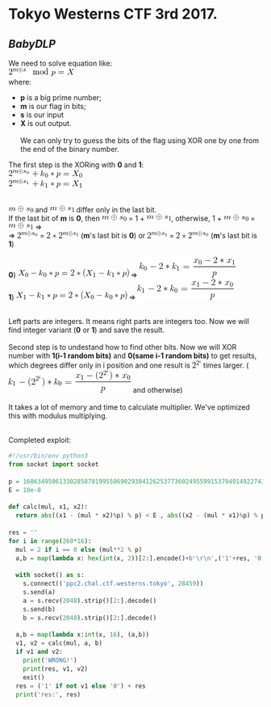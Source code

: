 # __Tokyo Westerns CTF 3rd 2017.__ 
## _BabyDLP_


We need to solve equation like: <br/>
![equation](./images/1.png)
<br />
where:<br />
- __p__ is a big prime number; <br/>
- __m__ is our flag in bits; <br/>
- __s__ is our input <br/>
- __X__ is out output. <br/><br/>
We can only try to guess the bits of the flag using XOR one by one from the end of the binary number.<br />

The first step is the XORing with __0__ and __1__: <br/>
![equation](./images/2.png)<br/>
![equation](./images/3.png) <br/><br/>

![equation](./images/4.png) and 
![equation](./images/5.png) differ only in the last bit. <br/>
If the last bit of __m__ is __0__, then ![equation](./images/6.png) = 1 + ![equation](./images/7.png), otherwise, 1 + ![equation](./images/8.png) = ![equation](./images/9.png) => <br/>
 => ![equation](./images/10.png) = ![equation](./images/11.png) (__m__'s last bit is __0__) or ![equation](./images/12.png) = ![equation](./images/13.png) (__m__'s last bit is __1__) <br/><br/>
__0__)
![equation](./images/14.png) => ![equation](./images/15.png) <br/>
__1__)
![equation](./images/16.png) => ![equation](./images/17.png) <br/><br/>

Left parts are integers. It means right parts are integers too. Now we will find integer variant (__0__ or __1__) and save the result. <br/><br/>
Second step is to undestand how to find other bits. Now we will XOR number with __1(i-1 random bits)__ and __0(same i-1 random bits)__ to get results, which degrees differ only in i position and one result is ![equation](./images/18.png) times larger. (![equation](./images/19.png) and otherwise)<br/><br/>
It takes a lot of memory and time to calculate multiplier. We've optimized this with modulus multiplying. <br/><br/>

Completed exploit:
```py
#!/usr/bin/env python3
from socket import socket

p = 160634950613302858781995506902938412625377360249559915379491492274326359260806831823821711441204122060415286351711411013883400510041411782176467940678464161205204391247137689678794367049197824119717278923753940984084059450704378828123780678883777306239500480793044460796256306557893061457956479624163771194201
E = 10e-8

def calc(mul, x1, x2):
  return abs((x1 - (mul * x2)%p) % p) < E , abs((x2 - (mul * x1)%p) % p) < E

res = ''
for i in range(260*16):
  mul = 2 if i == 0 else (mul**2 % p)
  a,b = map(lambda x: hex(int(x, 2))[2:].encode()+b'\r\n',('1'+res, '0'+res))
  
  with socket() as s:
    s.connect(('ppc2.chal.ctf.westerns.tokyo', 28459))
    s.send(a)
    a = s.recv(2048).strip()[2:].decode()
    s.send(b)
    b = s.recv(2048).strip()[2:].decode()
    
  a,b = map(lambda x:int(x, 16), (a,b))
  v1, v2 = calc(mul, a, b)
  if v1 and v2:
    print('WRONG!')
    print(res, v1, v2)
    exit()
  res = ('1' if not v1 else '0') + res
  print('res:', res)
```
